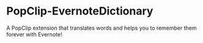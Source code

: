 PopClip-EvernoteDictionary
==========================

A PopClip extension that translates words and helps you to remember them forever with Evernote!
